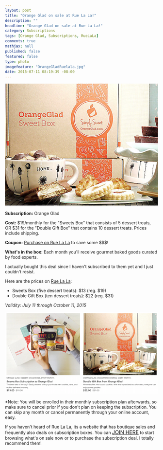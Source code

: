 ```yaml
---
layout: post
title: "Orange Glad on sale at Rue La La!"
description: ""
headline: "Orange Glad on sale at Rue La La!"
category: Subscriptions
tags: [Orange Glad, Subscriptions, RueLaLa]
comments: true
mathjax: null
published: false
featured: false
type: photo
imagefeature: "OrangeGladRuelala.jpg"
date: 2015-07-11 08:19:39 -08:00
---
```


<center><a href="https://www.ruelala.com/invite/whatsupmailbox" target="_blank">
<img src="/images/OrangeGladRuelala.png" border="0" style="border:none;max-width:100%;" alt="Orange Glad Subscription Box on sale at RueLaLa!" />
</a></center>
<p><b>Subscription:</b> Orange Glad</p>
<p><b>Cost:</b> $19/monthly for the "Sweets Box" that consists of 5 dessert treats, OR $31 for the "Double Gift Box" that contains 10 dessert treats. Prices include shipping.</p>
<p><b>Coupon:</b> <a href="https://www.ruelala.com/invite/whatsupmailbox" target="_blank">Purchase on Rue La La</a> to save some $$$!</p>
<p><b>What's in the box:</b> Each month you'll receive gourmet baked goods curated by food experts.</p>

<p>I actually bought this deal since I haven't subscribed to them yet and I just couldn't resist.</p>

<p>Here are the prices on <a href="https://www.ruelala.com/invite/whatsupmailbox" target="_blank">Rue La La</a>:
<ul>
<li>Sweets Box (five dessert treats): $13 (reg. $19)</li>
<li>Double Gift Box (ten dessert treats): $22 (reg. $31)</li>
</ul>

<p><i>Validity: July 11 through October 11, 2015</i></p>

<center><a href="https://www.ruelala.com/invite/whatsupmailbox" target="_blank">
<img src="/images/OrangeGladRuelalaOptions.png" border="0" style="border:none;max-width:100%;" alt="Orange Glad Subscription Box on sale at RueLaLa!" />
</a></center>

<p>*Note: You will be enrolled in their monthly subscription plan afterwards, so make sure to cancel prior if you don't plan on keeping the subscription. You can skip any month or cancel permanently through your online account, easy.</p>

<p>If you haven't heard of Rue La La, its a website that has boutique sales and frequently also deals on subscription boxes. You can <a href="https://www.ruelala.com/invite/whatsupmailbox" target="_blank"><big>JOIN HERE</big></a> to start browsing what's on sale now or to purchase the subscription deal. I totally recommend them!</p>
